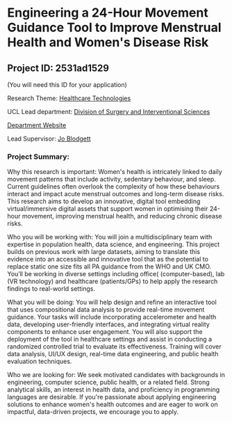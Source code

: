 # Engineering a 24-Hour Movement Guidance Tool to Improve Menstrual Health and Women's Disease Risk

## Project ID: **2531ad1529**
(You will need this ID for your application)

Research Theme: [Healthcare Technologies](../themes/healthcare-technologies.md)

UCL Lead department: [Division of Surgery and Interventional Sciences](../departments/division-of-surgery-and-interventional-sciences.md)

[Department Website](https://www.ucl.ac.uk/surgery)

Lead Supervisor: [Jo Blodgett](https://profiles.ucl.ac.uk/58333)

### Project Summary:

Why this research is important: Women's health is intricately linked to daily movement patterns that include activity, sedentary behaviour, and sleep. Current guidelines often overlook the complexity of how these behaviours interact and impact acute menstrual outcomes and long-term disease risks. This research aims to develop an innovative, digital tool embedding virtual/immersive digital assets that support women in optimising their 24-hour movement, improving menstrual health, and reducing chronic disease risks.

Who you will be working with: You will join a multidisciplinary team with expertise in population health, data science, and engineering. This project builds on previous work with large datasets, aiming to translate this evidence into an accessible and innovative tool that  as the potential to replace static one size fits all PA guidance from the WHO and UK CMO. You’ll be working in diverse settings including office( (computer-based), lab (VR technology) and healthcare (patients/GPs)  to help apply the research findings to real-world settings.

What you will be doing: You will help design and refine an interactive tool that uses compositional data analysis to provide real-time movement guidance. Your tasks will include incorporating accelerometer and health data, developing user-friendly interfaces, and integrating virtual reality components to enhance user engagement. You will also support the deployment of the tool in healthcare settings and assist in conducting a randomized controlled trial to evaluate its effectiveness. Training will cover data analysis, UI/UX design, real-time data engineering, and public health evaluation techniques.

Who we are looking for:
We seek motivated candidates with backgrounds in engineering, computer science, public health, or a related field. Strong analytical skills, an interest in health data, and proficiency in programming languages are desirable. If you're passionate about applying engineering solutions to enhance women's health outcomes and are eager to work on impactful, data-driven projects, we encourage you to apply.
